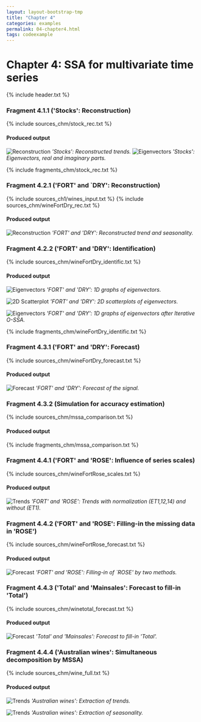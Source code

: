 ```yaml
---
layout: layout-bootstrap-tmp
title: "Chapter 4"
categories: examples
permalink: 04-chapter4.html
tags: codeexample
---
```


# Chapter 4: SSA for multivariate time series

{% include header.txt %}

### Fragment 4.1.1 ('Stocks': Reconstruction)

{% include sources_chm/stock_rec.txt %}

#### Produced output
![Reconstruction](img/img_chm/stock_rec.svg)
*'Stocks': Reconstructed trends.*
![Eigenvectors](img/img_chm/stock_evec.svg)
*'Stocks': Eigenvectors, real and imaginary parts.*

{% include fragments_chm/stock_rec.txt %}

### Fragment 4.2.1 ('FORT' and `DRY': Reconstruction)

{% include sources_ch1/wines_input.txt %}
{% include sources_chm/wineFortDry_rec.txt %}

#### Produced output

![Reconstruction](img/img_chm/wineFortDry_rec.svg)
*'FORT' and 'DRY': Reconstructed trend and seasonality.*

### Fragment 4.2.2 ('FORT' and 'DRY': Identification)

{% include sources_chm/wineFortDry_identific.txt %}

#### Produced output

![Eigenvectors](img/img_chm/wineFortDry_1d.svg)
*'FORT' and 'DRY': 1D graphs of eigenvectors.*

![2D Scatterplot](img/img_chm/wineFortDry_2d.svg)
*'FORT' and 'DRY': 2D scatterplots of eigenvectors.*

![Eigenvectors](img/img_chm/wineFortDry_1d_iossa.svg)
*'FORT' and 'DRY': 1D graphs of eigenvectors after Iterative O-SSA.*

{% include fragments_chm/wineFortDry_identific.txt %}

### Fragment 4.3.1 ('FORT' and 'DRY': Forecast)

{% include sources_chm/wineFortDry_forecast.txt %}

#### Produced output

![Forecast](img/img_chm/wineFortDry_forecast.svg)
*'FORT' and 'DRY': Forecast of the signal.*

### Fragment 4.3.2 (Simulation for accuracy estimation)

{% include sources_chm/mssa_comparison.txt %}

#### Produced output

{% include fragments_chm/mssa_comparison.txt %}

### Fragment 4.4.1 ('FORT' and 'ROSE': Influence of series scales)

{% include sources_chm/wineFortRose_scales.txt %}

#### Produced output

![Trends](img/img_chm/wineFortRose_scales.svg)
*'FORT' and 'ROSE': Trends with  normalization (ET1,12,14) and without (ET1).*

### Fragment 4.4.2 ('FORT' and 'ROSE': Filling-in  the missing data in 'ROSE')

{% include sources_chm/wineFortRose_forecast.txt %}

#### Produced output

![Forecast](img/img_chm/wineFortRose_forecast.svg)
*'FORT' and 'ROSE': Filling-in  of `ROSE' by two methods.*

### Fragment 4.4.3 ('Total' and 'Mainsales': Forecast to fill-in 'Total')

{% include sources_chm/winetotal_forecast.txt %}

#### Produced output

![Forecast](img/img_chm/winetotal_forecast.svg)
*'Total' and 'Mainsales': Forecast to fill-in 'Total'.*

### Fragment 4.4.4 ('Australian wines': Simultaneous decomposition by MSSA)

{% include sources_chm/wine_full.txt %}

#### Produced output

![Trends](img/img_chm/wine_trends.svg)
*'Australian wines': Extraction of trends.*

![Trends](img/img_chm/wine_seasonality.svg)
*'Australian wines': Extraction of seasonality.*